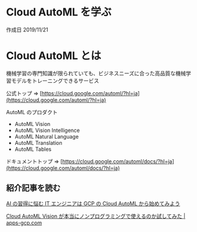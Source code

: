 # Cloud AutoML を学ぶ

作成日 2019/11/21

# Cloud AutoML とは

機械学習の専門知識が限られていても、ビジネスニーズに合った高品質な機械学習モデルをトレーニングできるサービス

公式トップ => [https://cloud.google.com/automl/?hl=ja](https://cloud.google.com/automl/?hl=ja)

AutoML のプロダクト

-   AutoML Vision
-   AutoML Vision Intelligence
-   AutoML Natural Language
-   AutoML Translation
-   AutoML Tables

ドキュメントトップ => [https://cloud.google.com/automl/docs/?hl=ja](https://cloud.google.com/automl/docs/?hl=ja)

## 紹介記事を読む

[AI の習得に悩む IT エンジニアは GCP の Cloud AutoML から始めてみよう](https://www.orangeitems.com/entry/2019/08/08/104946)

[Cloud AutoML Vision が本当にノンプログラミングで使えるのか試してみた \| apps\-gcp\.com](https://www.apps-gcp.com/cloud-automl-vision/)
